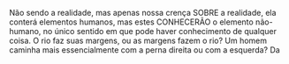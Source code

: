 Não sendo a realidade, mas apenas nossa crença SOBRE a realidade, ela conterá elementos humanos, mas estes CONHECERÃO o elemento não-humano, no único sentido em que pode haver conhecimento de qualquer coisa. O rio faz suas margens, ou as margens fazem o rio? Um homem caminha mais essencialmente com a perna direita ou com a esquerda? Da